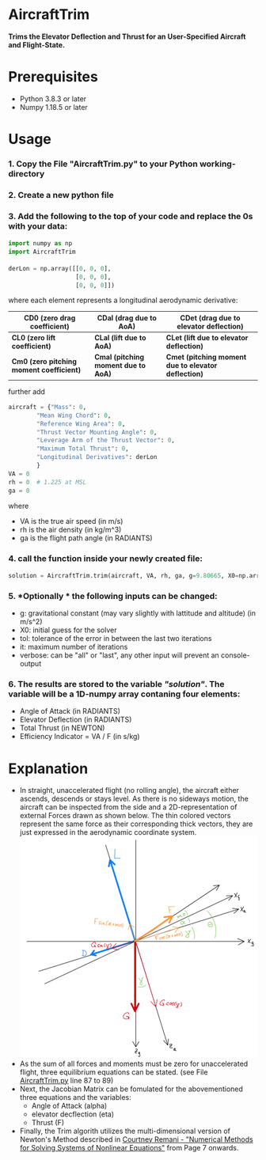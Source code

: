 # AircraftTrim
**Trims the Elevator Deflection and Thrust for an User-Specified Aircraft and Flight-State.**

# Prerequisites
* Python 3.8.3 or later
* Numpy 1.18.5 or later

# Usage

### 1. Copy the File "AircraftTrim.py" to your Python working-directory 

### 2. Create a new python file

### 3. Add the following to the top of your code and replace the 0s with your data:
```python
import numpy as np
import AircraftTrim

derLon = np.array([[0, 0, 0],
                   [0, 0, 0],
                   [0, 0, 0]])
```
where each element represents a longitudinal aerodynamic derivative:

CD0 (zero drag coefficient) | CDal (drag due to AoA)  | CDet (drag due to elevator deflection)
------------ | ------------- | -------------
**CL0 (zero lift coefficient)** | **CLal (lift due to AoA)**  | **CLet (lift due to elevator deflection)**
**Cm0 (zero pitching moment coefficient)** | **Cmal (pitching moment due to AoA)**  | **Cmet (pitching moment due to elevator deflection)**

further add
```python
aircraft = {"Mass": 0,
        "Mean Wing Chord": 0,
        "Reference Wing Area": 0,
        "Thrust Vector Mounting Angle": 0,
        "Leverage Arm of the Thrust Vector": 0,
        "Maximum Total Thrust": 0,
        "Longitudinal Derivatives": derLon
        }
VA = 0 
rh = 0  # 1.225 at MSL
ga = 0
```
where
* VA is the true air speed (in m/s)
* rh is the air density (in kg/m^3)
* ga is the flight path angle (in RADIANTS)

### 4. call the function inside your newly created file:
```python
solution = AircraftTrim.trim(aircraft, VA, rh, ga, g=9.80665, X0=np.array([0, 0, 1000]), tol=1e-8, it=16, verbose='last')
```

### 5. *Optionally * the following inputs can be changed:
* g: gravitational constant (may vary slightly with lattitude and altitude) (in m/s^2)
* X0: initial guess for the solver
* tol: tolerance of the error in between the last two iterations
* it: maximum number of iterations
* verbose: can be "all" or "last", any other input will prevent an console-output
### 6. The results are stored to the variable *"solution"*. The variable will be a 1D-numpy array contaning four elements:
* Angle of Attack (in RADIANTS)
* Elevator Deflection (in RADIANTS)
* Total Thrust (in NEWTON)
* Efficiency Indicator = VA / F (in s/kg)

# Explanation
* In straight, unaccelerated flight (no rolling angle), the aircraft either ascends, descends or stays level. As there is no sideways motion, the aircraft can be inspected from the side and a 2D-representation of external Forces drawn as shown below. The thin colored vectors represent the same force as their corresponding thick vectors, they are just expressed in the aerodynamic coordinate system. 
![](vectors.png)
* As the sum of all forces and moments must be zero for unaccelerated flight, three equilibrium equations can be stated. (see File [AircraftTrim.py](AircraftTrim.py) line 87 to 89)
* Next, the Jacobian Matrix can be fomulated for the abovementioned three equations and the variables:
    * Angle of Attack (alpha)
    * elevator decflection (eta)
    * Thrust (F)
* Finally, the Trim algorith utilizes the multi-dimensional version of Newton's Method described in
[Courtney Remani - "Numerical Methods for Solving Systems of Nonlinear Equations"](https://www.lakeheadu.ca/sites/default/files/uploads/77/docs/RemaniFinal.pdf) from Page 7 onwards.
